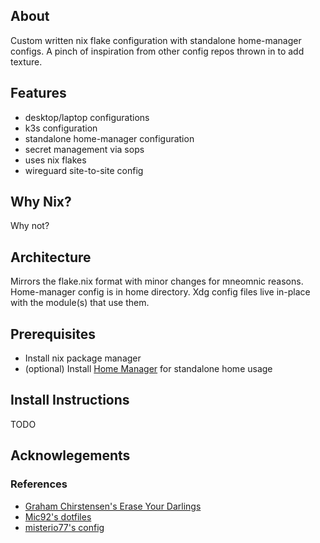 ## About
Custom written nix flake configuration with standalone home-manager configs. A pinch of inspiration
from other config repos thrown in to add texture.

## Features
- desktop/laptop configurations
- k3s configuration
- standalone home-manager configuration
- secret management via sops
- uses nix flakes
- wireguard site-to-site config

## Why Nix?
Why not?

## Architecture
Mirrors the flake.nix format with minor changes for mneomnic reasons. Home-manager config is in
home directory. Xdg config files live in-place with the module(s) that use them.

## Prerequisites
- Install nix package manager
- (optional) Install [Home Manager](https://github.com/nix-community/home-manager) for standalone
    home usage

## Install Instructions
TODO

## Acknowlegements
### References
- [Graham Chirstensen's Erase Your Darlings](https://grahamc.com/blog/erase-your-darlings/)
- [Mic92's dotfiles](https://github.com/mic92/dotfiles)
- [misterio77's config](https://github.com/Misterio77/nix-config)


